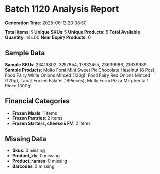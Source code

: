 # Batch 1120 Analysis Report

**Generation Time**: 2025-08-12 20:08:50

**Total Items**: 5
**Unique SKUs**: 5
**Unique Products**: 5
**Total Available Quantity**: 144.00
**Near Expiry Products**: 0

## Sample Data
**Sample SKUs**: 23416802, 3297854, 17832465, 23639986, 23639989
**Sample Products**: Molto Forni Mini Sweet Pie Chocolate Hazelnut (8 Pcs), Food Fairy White Onions Minced (120g), Food Fairy Red Onions Minced (120g), Tabali Frozen Falafel (18Pieces), Molto Forni Pizza Margherita 1 Piece (300g)

## Financial Categories
- **Frozen Meals**: 1 items
- **Frozen Pastries**: 2 items
- **Frozen Starters, cheese & FV**: 2 items

## Missing Data
- **Skus**: 0 missing
- **Product_ids**: 0 missing
- **Product_names**: 0 missing
- **Barcodes**: 0 missing

